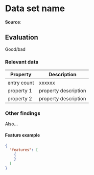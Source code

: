# Data set name

**Source**:

## Evaluation

Good/bad

### Relevant data

| Property | Description |
|---|---|
|entry count|xxxxxx |
|property 1|property description|
|property 2|property description|

### Other findings

Also...

#### Feature example

```json
{
  "features": [
    {
    }
  ]
}
```
